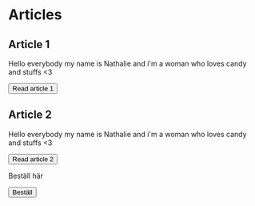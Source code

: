 # Articles

## Article 1
Hello everybody my name is Nathalie and i'm a woman who loves candy and stuffs <3

<button id="article1">Read article 1</button>


## Article 2
Hello everybody my name is Nathalie and i'm a woman who loves candy and stuffs <3

<button id="article2">Read article 2</button>

Beställ här

<button id="order">Beställ</button>


